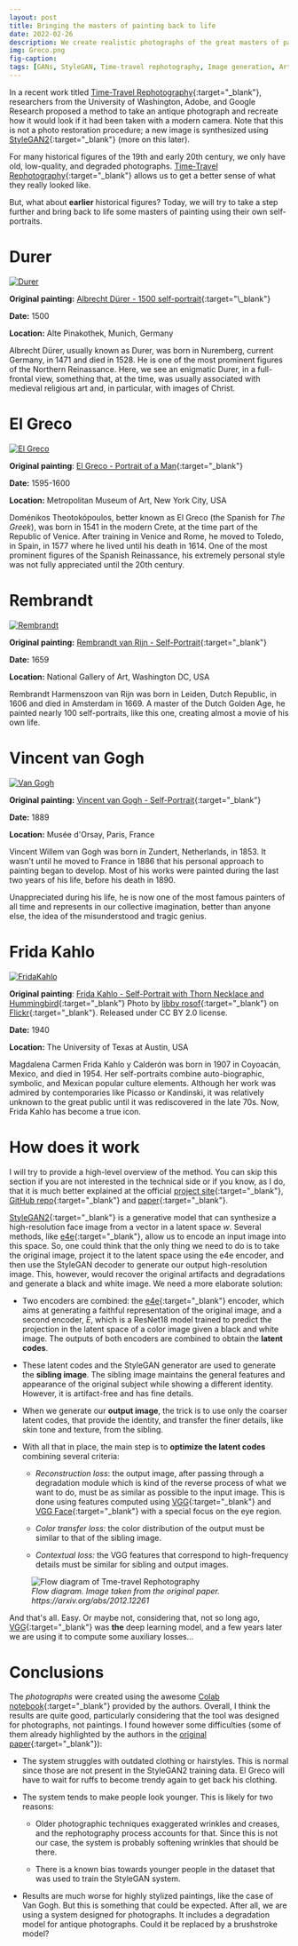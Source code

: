 ```yaml
---
layout: post
title: Bringing the masters of painting back to life
date: 2022-02-26
description: We create realistic photographs of the great masters of painting using their own self-portraits as input.
img: Greco.png
fig-caption: 
tags: [GANs, StyleGAN, Time-travel rephotography, Image generation, Art] 
---
```


In a recent work titled [Time-Travel Rephotography](https://time-travel-rephotography.github.io/){:target="\_blank"}, researchers from the University of Washington, Adobe, and Google Research proposed a method to take an antique photograph and recreate how it would look if it had been taken with a modern camera. Note that this is not a photo restoration procedure; a new image is synthesized using [StyleGAN2](https://github.com/NVlabs/stylegan2){:target="\_blank"} (more on this later).

For many historical figures of the 19th and early 20th century, we only have old, low-quality, and degraded photographs. [Time-Travel Rephotography](https://time-travel-rephotography.github.io/){:target="\_blank"} allows us to get a better sense of what they really looked like.

But, what about **earlier** historical figures? Today, we will try to take a step further and bring back to life some masters of painting using their own self-portraits.

# Durer

[![Durer]({{site.baseurl}}/assets/img/2022-02-26-BringingMastersOfPaintingBackToLife/Durer.png)]({{site.baseurl}}/assets/img/2022-02-26-BringingMastersOfPaintingBackToLife/Durer.png)

**Original painting:** [Albrecht Dürer - 1500 self-portrait](https://commons.wikimedia.org/wiki/File:Albrecht_D%C3%BCrer_-_1500_self-portrait_(High_resolution_and_detail).jpg){:target="\_blank"}

**Date:** 1500

**Location:** Alte Pinakothek, Munich, Germany

Albrecht Dürer, usually known as Durer, was born in Nuremberg, current Germany, in 1471 and died in 1528. He is one of the most prominent figures of the Northern Reinassance. Here, we see an enigmatic Durer, in a full-frontal view, something that, at the time, was usually associated with medieval religious art and, in particular, with images of Christ. 

# El Greco

[![El Greco]({{site.baseurl}}/assets/img/2022-02-26-BringingMastersOfPaintingBackToLife/Greco.png)]({{site.baseurl}}/assets/img/2022-02-26-BringingMastersOfPaintingBackToLife/Greco.png)

**Original painting**: [El Greco - Portrait of a Man](https://commons.wikimedia.org/wiki/File:El_Greco_-_Portrait_of_a_Man_-_WGA10554.jpg){:target="\_blank"}

**Date:** 1595-1600

**Location:** Metropolitan Museum of Art, New York City, USA

Doménikos Theotokópoulos, better known as El Greco (the Spanish for *The Greek*), was born in 1541 in the modern Crete, at the time part of the Republic of Venice. After training in Venice and Rome, he moved to Toledo, in Spain, in 1577 where he lived until his death in 1614. One of the most prominent figures of the Spanish Reinassance, his extremely personal style was not fully appreciated until the 20th century.

# Rembrandt

[![Rembrandt]({{site.baseurl}}/assets/img/2022-02-26-BringingMastersOfPaintingBackToLife/Rembrandt.png)]({{site.baseurl}}/assets/img/2022-02-26-BringingMastersOfPaintingBackToLife/Rembrandt.png)

**Original painting:** [Rembrandt van Rijn - Self-Portrait](https://es.m.wikipedia.org/wiki/Archivo:Rembrandt_van_Rijn_-_Self-Portrait_-_Google_Art_Project.jpg){:target="\_blank"}

**Date:** 1659

**Location:** National Gallery of Art, Washington DC, USA

Rembrandt Harmenszoon van Rijn was born in Leiden, Dutch Republic, in 1606 and died in Amsterdam in 1669. A master of the Dutch Golden Age, he painted nearly 100 self-portraits, like this one, creating almost a movie of his own life.

# Vincent van Gogh

[![Van Gogh]({{site.baseurl}}/assets/img/2022-02-26-BringingMastersOfPaintingBackToLife/VanGogh.png)]({{site.baseurl}}/assets/img/2022-02-26-BringingMastersOfPaintingBackToLife/VanGogh.png)

**Original painting:** [Vincent van Gogh - Self-Portrait](https://commons.wikimedia.org/wiki/File:Vincent_van_Gogh_-_Self-Portrait_-_Google_Art_Project.jpg){:target="\_blank"}

**Date:** 1889

**Location:** Musée d'Orsay, Paris, France

Vincent Willem van Gogh was born in Zundert, Netherlands, in 1853. It wasn't until he moved to France in 1886 that his personal approach to painting began to develop. Most of his works were painted during the last two years of his life, before his death in 1890.

Unappreciated during his life, he is now one of the most famous painters of all time and represents in our collective imagination, better than anyone else, the idea of the misunderstood and tragic genius.

# Frida Kahlo

[![FridaKahlo]({{site.baseurl}}/assets/img/2022-02-26-BringingMastersOfPaintingBackToLife/FridaKahlo.png)]({{site.baseurl}}/assets/img/2022-02-26-BringingMastersOfPaintingBackToLife/FridaKahlo.png)

**Original painting**: [Frida Kahlo - Self-Portrait with Thorn Necklace and Hummingbird](https://www.flickr.com/photos/libbyrosof/2267022653){:target="\_blank"} Photo by [libby rosof](https://www.flickr.com/photos/libbyrosof/){:target="\_blank"} on [Flickr](https://www.flickr.com/){:target="\_blank"}. Released under CC BY 2.0 license.

**Date:** 1940

**Location:** The University of Texas at Austin, USA

Magdalena Carmen Frida Kahlo y Calderón was born in 1907 in Coyoacán, Mexico, and died in 1954. Her self-portraits combine auto-biographic, symbolic, and Mexican popular culture elements. Although her work was admired by contemporaries like Picasso or Kandinski, it was relatively unknown to the great public until it was rediscovered in the late 70s. Now, Frida Kahlo has become a true icon.

# How does it work

I will try to provide a high-level overview of the method. You can skip this section if you are not interested in the technical side or if you know, as I do, that it is much better explained at the official [project site](https://time-travel-rephotography.github.io/){:target="\_blank"}, [GitHub repo](https://github.com/Time-Travel-Rephotography/Time-Travel-Rephotography.github.io){:target="\_blank"} and [paper](https://arxiv.org/abs/2012.12261){:target="\_blank"}.

[StyleGAN2](https://github.com/NVlabs/stylegan2){:target="\_blank"} is a generative model that can synthesize a high-resolution face image from a vector in a latent space *w*. Several methods, like [e4e](https://arxiv.org/abs/2102.02766){:target="\_blank"}, allow us to encode an input image into this space. So, one could think that the only thing we need to do is to take the original image, project it to the latent space using the e4e encoder, and then use the StyleGAN decoder to generate our output high-resolution image. This, however, would recover the original artifacts and degradations and generate a black and white image. We need a more elaborate solution:

- Two encoders are combined: the [e4e](https://arxiv.org/abs/2102.02766){:target="\_blank"} encoder, which aims at generating a faithful representation of the original image, and a second encoder, *E*, which is a ResNet18 model trained to predict the projection in the latent space of a color image given a black and white image. The outputs of both encoders are combined to obtain the **latent codes**.

- These latent codes and the StyleGAN generator are used to generate the **sibling image**. The sibling image maintains the general features and appearance of the original subject while showing a different identity. However, it is artifact-free and has fine details.

- When we generate our **output image**, the trick is to use only the coarser latent codes, that provide the identity, and transfer the finer details, like skin tone and texture, from the sibling.

- With all that in place, the main step is to **optimize the latent codes** combining several criteria:
  
  - *Reconstruction loss*: the output image, after passing through a degradation module which is kind of the reverse process of what we want to do, must be as similar as possible to the input image. This is done using features computed using [VGG](https://arxiv.org/abs/1409.1556){:target="\_blank"} and [VGG Face](https://www.robots.ox.ac.uk/~vgg/publications/2015/Parkhi15/){:target="\_blank"} with a special focus on the eye region.
  
  - *Color transfer loss:* the color distribution of the output must be similar to that of the sibling image.
  
  - *Contextual loss:* the VGG features that correspond to high-frequency details must be similar for sibling and output images.

<figure>
    <img src="{{site.baseurl}}/assets/img/2022-02-26-BringingMastersOfPaintingBackToLife/PaperFigure.png"
         alt="Flow diagram of Tme-travel Rephotography">
    <figcaption><em>Flow diagram. Image taken from the original paper. https://arxiv.org/abs/2012.12261</em></figcaption>
</figure>

And that's all. Easy. Or maybe not, considering that, not so long ago, [VGG](https://arxiv.org/abs/1409.1556){:target="\_blank"} was **the** deep learning model, and a few years later we are using it to compute some auxiliary losses...

# Conclusions

The *photographs* were created using the awesome [Colab notebook](https://github.com/Time-Travel-Rephotography/Time-Travel-Rephotography.github.io){:target="\_blank"} provided by the authors. Overall, I think the results are quite good, particularly considering that the tool was designed for photographs, not paintings. I found however some difficulties (some of them already highlighted by the authors in the [original paper](https://arxiv.org/abs/2012.12261){:target="\_blank"}):

- The system struggles with outdated clothing or hairstyles. This is normal since those are not present in the StyleGAN2 training data. El Greco will have to wait for ruffs to become trendy again to get back his clothing.

- The system tends to make people look younger. This is likely for two reasons:
  
  - Older photographic techniques exaggerated wrinkles and creases, and the rephotography process accounts for that. Since this is not our case, the system is probably softening wrinkles that should be there.
  
  - There is a known bias towards younger people in the dataset that was used to train the StyleGAN system.

- Results are much worse for highly stylized paintings, like the case of Van Gogh. But this is something that could be expected. After all, we are using a system designed for photographs. It includes a degradation model for antique photographs. Could it be replaced by a brushstroke model?
